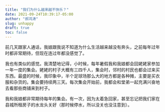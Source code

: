 ```yaml
---
title: "我们为什么越来越不快乐？"
date: 2021-09-24T10:39:17-05:00
author: "郝鸿涛"
slug: unhappy
draft: true
toc: false
---
```

前几天跟家人通话，我娘跟我说不知道为什么生活越来越没有奔头，之前每年过年时都非常期待，但现在连过年都没感觉了。

我也有类似的感觉。我清楚地记得，小时候，每年暑假我和我娘都会回姥姥家参加一年一度的集会。姥姥的村子大概有三四千人，集会时，邻村的村民也都会过来买东西。最盛的时候，我印象中，半个足球场那么大的地方都是各种摊，主要是买衣服和杂货的。集会要持续两三天。每次集会开始前，我都会和堂弟一起充满兴奋地去看那些商铺来到村子。

我和我娘都非常期待每年的集会。有一次，因为太着急回家，甚至忘记把我们家在县城所租房子的水龙头关好（那时候停水，所以没关也没注意到）。




